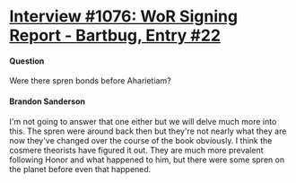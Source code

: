 # [Interview #1076: WoR Signing Report - Bartbug, Entry #22](https://www.theoryland.com/intvmain.php?i=1076#22)

#### Question

Were there spren bonds before Aharietiam?

#### Brandon Sanderson

I'm not going to answer that one either but we will delve much more into this. The spren were around back then but they're not nearly what they are now they've changed over the course of the book obviously. I think the cosmere theorists have figured it out. They are much more prevalent following Honor and what happened to him, but there were some spren on the planet before even that happened.

